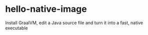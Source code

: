 # hello-native-image
 Install GraalVM, edit a Java source file and turn it into a fast, native executable 
